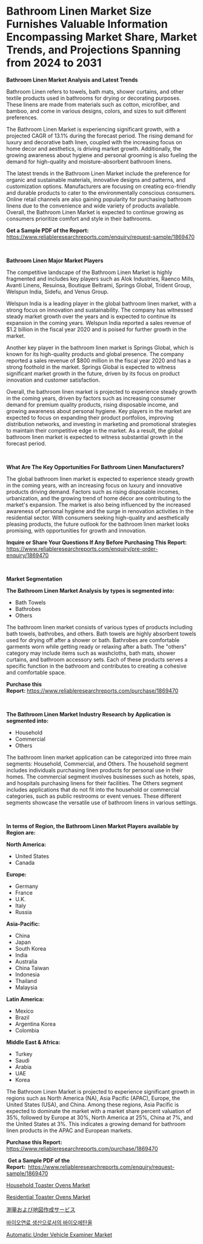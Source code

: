 <p><h1>Bathroom Linen Market Size Furnishes Valuable Information Encompassing Market Share, Market Trends, and Projections Spanning from 2024 to 2031</h1></p><p><strong>Bathroom Linen Market Analysis and Latest Trends</strong></p>
<p><p>Bathroom Linen refers to towels, bath mats, shower curtains, and other textile products used in bathrooms for drying or decorating purposes. These linens are made from materials such as cotton, microfiber, and bamboo, and come in various designs, colors, and sizes to suit different preferences.</p><p>The Bathroom Linen Market is experiencing significant growth, with a projected CAGR of 13.1% during the forecast period. The rising demand for luxury and decorative bath linen, coupled with the increasing focus on home decor and aesthetics, is driving market growth. Additionally, the growing awareness about hygiene and personal grooming is also fueling the demand for high-quality and moisture-absorbent bathroom linens.</p><p>The latest trends in the Bathroom Linen Market include the preference for organic and sustainable materials, innovative designs and patterns, and customization options. Manufacturers are focusing on creating eco-friendly and durable products to cater to the environmentally conscious consumers. Online retail channels are also gaining popularity for purchasing bathroom linens due to the convenience and wide variety of products available. Overall, the Bathroom Linen Market is expected to continue growing as consumers prioritize comfort and style in their bathrooms.</p></p>
<p><strong>Get a Sample PDF of the Report:&nbsp;</strong> <a href="https://www.reliableresearchreports.com/enquiry/request-sample/1869470">https://www.reliableresearchreports.com/enquiry/request-sample/1869470</a></p>
<p>&nbsp;</p>
<p><strong>Bathroom Linen Major Market Players</strong></p>
<p><p>The competitive landscape of the Bathroom Linen Market is highly fragmented and includes key players such as Alok Industries, Raenco Mills, Avanti Linens, Resuinsa, Boutique Beltrami, Springs Global, Trident Group, Welspun India, Sidefu, and Venus Group.</p><p>Welspun India is a leading player in the global bathroom linen market, with a strong focus on innovation and sustainability. The company has witnessed steady market growth over the years and is expected to continue its expansion in the coming years. Welspun India reported a sales revenue of $1.2 billion in the fiscal year 2020 and is poised for further growth in the market.</p><p>Another key player in the bathroom linen market is Springs Global, which is known for its high-quality products and global presence. The company reported a sales revenue of $800 million in the fiscal year 2020 and has a strong foothold in the market. Springs Global is expected to witness significant market growth in the future, driven by its focus on product innovation and customer satisfaction.</p><p>Overall, the bathroom linen market is projected to experience steady growth in the coming years, driven by factors such as increasing consumer demand for premium quality products, rising disposable income, and growing awareness about personal hygiene. Key players in the market are expected to focus on expanding their product portfolios, improving distribution networks, and investing in marketing and promotional strategies to maintain their competitive edge in the market. As a result, the global bathroom linen market is expected to witness substantial growth in the forecast period.</p></p>
<p>&nbsp;</p>
<p><strong>What Are The Key Opportunities For Bathroom Linen Manufacturers?</strong></p>
<p><p>The global bathroom linen market is expected to experience steady growth in the coming years, with an increasing focus on luxury and innovative products driving demand. Factors such as rising disposable incomes, urbanization, and the growing trend of home décor are contributing to the market's expansion. The market is also being influenced by the increased awareness of personal hygiene and the surge in renovation activities in the residential sector. With consumers seeking high-quality and aesthetically pleasing products, the future outlook for the bathroom linen market looks promising, with opportunities for growth and innovation.</p></p>
<p><strong>Inquire or Share Your Questions If Any Before Purchasing This Report:</strong> <a href="https://www.reliableresearchreports.com/enquiry/pre-order-enquiry/1869470">https://www.reliableresearchreports.com/enquiry/pre-order-enquiry/1869470</a></p>
<p>&nbsp;</p>
<p><strong>Market Segmentation</strong></p>
<p><strong>The Bathroom Linen Market Analysis by types is segmented into:</strong></p>
<p><ul><li>Bath Towels</li><li>Bathrobes</li><li>Others</li></ul></p>
<p><p>The bathroom linen market consists of various types of products including bath towels, bathrobes, and others. Bath towels are highly absorbent towels used for drying off after a shower or bath. Bathrobes are comfortable garments worn while getting ready or relaxing after a bath. The "others" category may include items such as washcloths, bath mats, shower curtains, and bathroom accessory sets. Each of these products serves a specific function in the bathroom and contributes to creating a cohesive and comfortable space.</p></p>
<p><strong>Purchase this Report:&nbsp;</strong><a href="https://www.reliableresearchreports.com/purchase/1869470">https://www.reliableresearchreports.com/purchase/1869470</a></p>
<p>&nbsp;</p>
<p><strong>The Bathroom Linen Market Industry Research by Application is segmented into:</strong></p>
<p><ul><li>Household</li><li>Commercial</li><li>Others</li></ul></p>
<p><p>The bathroom linen market application can be categorized into three main segments: Household, Commercial, and Others. The household segment includes individuals purchasing linen products for personal use in their homes. The commercial segment involves businesses such as hotels, spas, and hospitals purchasing linens for their facilities. The Others segment includes applications that do not fit into the household or commercial categories, such as public restrooms or event venues. These different segments showcase the versatile use of bathroom linens in various settings.</p></p>
<p>&nbsp;</p>
<p><strong>In terms of Region, the Bathroom Linen Market Players available by Region are:</strong></p>
<p>
    <p> <strong> North America: </strong>
        <ul>
            <li>United States</li>
            <li>Canada</li>
        </ul>
        </p> 
    <p> <strong> Europe: </strong>
        <ul>
            <li>Germany</li>
            <li>France</li>
            <li>U.K.</li>
            <li>Italy</li>
            <li>Russia</li>
        </ul>
        </p> 
    <p> <strong> Asia-Pacific: </strong>
        <ul>
            <li>China</li>
            <li>Japan</li>
            <li>South Korea</li>
            <li>India</li>
            <li>Australia</li>
            <li>China Taiwan</li>
            <li>Indonesia</li>
            <li>Thailand</li>
            <li>Malaysia</li>
        </ul>
        </p> 
    <p> <strong> Latin America: </strong>
        <ul>
            <li>Mexico</li>
            <li>Brazil</li>
            <li>Argentina Korea</li>
            <li>Colombia</li>
        </ul>
        </p> 
    <p> <strong> Middle East & Africa: </strong>
        <ul>
            <li>Turkey</li>
            <li>Saudi</li>
            <li>Arabia</li>
            <li>UAE</li>
            <li>Korea</li>
        </ul>
    </p>
    </p>
<p><p>The Bathroom Linen Market is projected to experience significant growth in regions such as North America (NA), Asia Pacific (APAC), Europe, the United States (USA), and China. Among these regions, Asia Pacific is expected to dominate the market with a market share percent valuation of 35%, followed by Europe at 30%, North America at 25%, China at 7%, and the United States at 3%. This indicates a growing demand for bathroom linen products in the APAC and European markets.</p></p>
<p><strong>Purchase this Report: </strong><a href="https://www.reliableresearchreports.com/purchase/1869470">https://www.reliableresearchreports.com/purchase/1869470</a></p>
<p>&nbsp;<strong>Get a Sample PDF of the Report:&nbsp;&nbsp;</strong><a href="https://www.reliableresearchreports.com/enquiry/request-sample/1869470">https://www.reliableresearchreports.com/enquiry/request-sample/1869470</a></p>
<p><strong></strong></p>
<p><p><a href="https://github.com/Airanohannonzb68e5pb53oc1/Market-Research-Report-List-1/blob/main/household-toaster-ovens-market.md">Household Toaster Ovens Market</a></p><p><a href="https://github.com/fiixsa/Market-Research-Report-List-1/blob/main/residential-toaster-ovens-market.md">Residential Toaster Ovens Market</a></p><p><a href="https://medium.com/@ryleebauch2023/%E6%B8%AC%E9%87%8F%E3%81%8A%E3%82%88%E3%81%B3%E3%83%9E%E3%83%83%E3%83%94%E3%83%B3%E3%82%B0%E3%82%B5%E3%83%BC%E3%83%93%E3%82%B9%E3%81%AE%E5%B8%82%E5%A0%B4%E3%82%B7%E3%82%A7%E3%82%A2%E3%81%AE%E9%80%B2%E5%8C%96%E3%81%A8%E5%B8%82%E5%A0%B4%E6%88%90%E9%95%B7%E3%83%88%E3%83%AC%E3%83%B3%E3%83%892024%E5%B9%B4%E3%81%8B%E3%82%892031%E5%B9%B4%E3%81%BE%E3%81%A7-562e13d30eb0">測量および地図作成サービス</a></p><p><a href="https://medium.com/@arthuralety6767836754/%EB%B0%94%EC%9D%B4%EC%98%A4-%EC%97%90%ED%83%84%EC%98%AC%EC%9D%84-%EC%83%9D%EC%82%B0%ED%95%98%EB%8A%94-%EB%B0%94%EC%9D%B4%EC%98%A4-%EC%97%B0%EB%A3%8C-%EC%8B%9C%EC%9E%A5-2031%EB%85%84%EA%B9%8C%EC%A7%80%EC%9D%98-%ED%8A%B8%EB%A0%8C%EB%93%9C-%EC%98%88%EC%B8%A1-%EB%B0%8F-%EA%B2%BD%EC%9F%81-%EB%B6%84%EC%84%9D-e62e2d5fcaf6">바이오연료 생산으로서의 바이오에탄올</a></p><p><a href="https://issuu.com/reportprime-2/docs/automatic-under-vehicle-examiner-market-size-2030.">Automatic Under Vehicle Examiner Market</a></p></p>